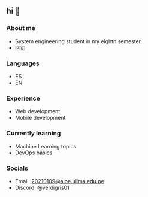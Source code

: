 ## hi 👋

### About me
- System engineering student in my eighth semester.
- 🇵🇪

### Languages
- ES
- EN

### Experience
- Web development
- Mobile development

### Currently learning
- Machine Learning topics
- DevOps basics

### Socials
- Email: 20210109@aloe.ulima.edu.pe
- Discord: @verdigris01
